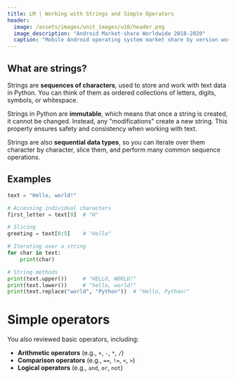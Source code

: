 ```yaml
---
title: LM | Working with Strings and Simple Operators
header:
  image: /assets/images/unit_images/u10/header.png
  image_description: "Android Market-share Worldwide 2018-2020"
  caption: "Mobile Android operating system market share by version worldwide from 2018 to 2020: [StatCounter](https://gs.statcounter.com/android-version-market-share/mobile/worldwide/#monthly-201907-202001) [via Statista](https://www.statista.com/statistics/921152/mobile-android-version-share-worldwide/)"
---
```


## What are strings?

Strings are **sequences of characters**, used to store and work with text data in Python. You can think of them as ordered collections of letters, digits, symbols, or whitespace.

Strings in Python are **immutable**, which means that once a string is created, it cannot be changed. Instead, any "modifications" create a new string. This property ensures safety and consistency when working with text.

Strings are also **sequential data types**, so you can iterate over them character by character, slice them, and perform many common sequence operations.

## Examples

```python
text = "Hello, world!"

# Accessing individual characters
first_letter = text[0]  # "H"

# Slicing
greeting = text[0:5]    # "Hello"

# Iterating over a string
for char in text:
    print(char)

# String methods
print(text.upper())     # "HELLO, WORLD!"
print(text.lower())     # "hello, world!"
print(text.replace("world", "Python"))  # "Hello, Python!"
```

# Simple operators

You also reviewed basic operators, including:

- **Arithmetic operators** (e.g., `+`, `-`, `*`, `/`)
- **Comparison operators** (e.g., `==`, `!=`, `<`, `>`)
- **Logical operators** (e.g., `and`, `or`, `not`)

